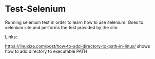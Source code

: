 # Test-Selenium

Running selenium test in order to learn how to use selenium. Goes to selenium site and performs the test provided by the site.

Links:

https://linuxize.com/post/how-to-add-directory-to-path-in-linux/
shows how to add directory to executable PATH